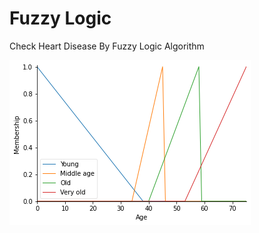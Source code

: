 # Fuzzy Logic
Check Heart Disease By Fuzzy Logic Algorithm 

![alt text](https://github.com/Ezzeldin-nasser939/fuzzy_logic/blob/main/Images/Age.png?raw=true)
